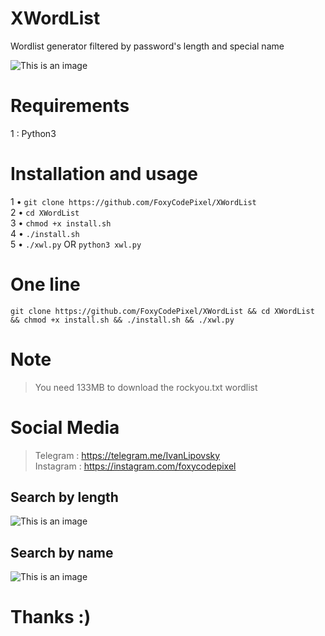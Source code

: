 # XWordList
Wordlist generator filtered by password's length and special name

![This is an image](https://github.com/CodeLickers/XWordList/blob/main/FoxyCodePixel.png)

# Requirements
1 : Python3

# Installation and usage                 
1 • `git clone https://github.com/FoxyCodePixel/XWordList`                      
2 • `cd XWordList`                             
3 • `chmod +x install.sh`                         
4 • `./install.sh`                                
5 • `./xwl.py` OR `python3 xwl.py`

# One line                            
`git clone https://github.com/FoxyCodePixel/XWordList && cd XWordList && chmod +x install.sh && ./install.sh && ./xwl.py`

# Note
> You need 133MB to download the rockyou.txt wordlist

# Social Media                                            
> Telegram  : https://telegram.me/IvanLipovsky                                           
> Instagram : https://instagram.com/foxycodepixel                        

## Search by length
![This is an image](https://github.com/CodeLickers/XWordList/blob/main/Search%20by%20length.png)

## Search by name
![This is an image](https://github.com/CodeLickers/XWordList/blob/main/Search%20by%20name.png)

# Thanks :)          

